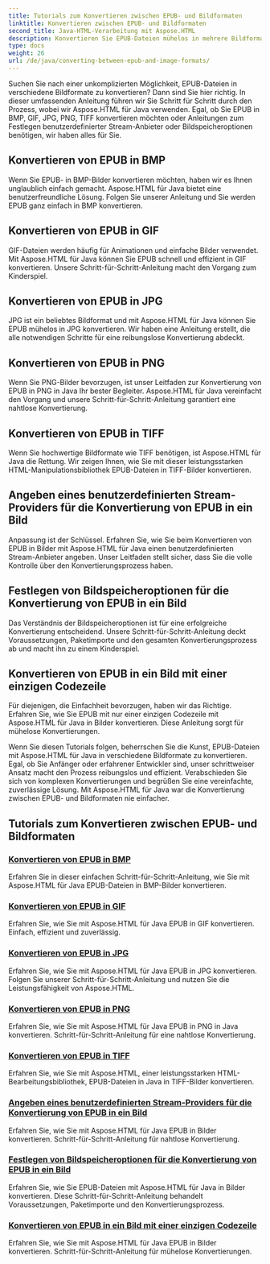 ```yaml
---
title: Tutorials zum Konvertieren zwischen EPUB- und Bildformaten
linktitle: Konvertieren zwischen EPUB- und Bildformaten
second_title: Java-HTML-Verarbeitung mit Aspose.HTML
description: Konvertieren Sie EPUB-Dateien mühelos in mehrere Bildformate mit Aspose.HTML für Java. Schritt-für-Schritt-Anleitung für nahtlose Konvertierungen.
type: docs
weight: 26
url: /de/java/converting-between-epub-and-image-formats/
---
```


Suchen Sie nach einer unkomplizierten Möglichkeit, EPUB-Dateien in verschiedene Bildformate zu konvertieren? Dann sind Sie hier richtig. In dieser umfassenden Anleitung führen wir Sie Schritt für Schritt durch den Prozess, wobei wir Aspose.HTML für Java verwenden. Egal, ob Sie EPUB in BMP, GIF, JPG, PNG, TIFF konvertieren möchten oder Anleitungen zum Festlegen benutzerdefinierter Stream-Anbieter oder Bildspeicheroptionen benötigen, wir haben alles für Sie.

## Konvertieren von EPUB in BMP
Wenn Sie EPUB- in BMP-Bilder konvertieren möchten, haben wir es Ihnen unglaublich einfach gemacht. Aspose.HTML für Java bietet eine benutzerfreundliche Lösung. Folgen Sie unserer Anleitung und Sie werden EPUB ganz einfach in BMP konvertieren. 

## Konvertieren von EPUB in GIF
GIF-Dateien werden häufig für Animationen und einfache Bilder verwendet. Mit Aspose.HTML für Java können Sie EPUB schnell und effizient in GIF konvertieren. Unsere Schritt-für-Schritt-Anleitung macht den Vorgang zum Kinderspiel.

## Konvertieren von EPUB in JPG
JPG ist ein beliebtes Bildformat und mit Aspose.HTML für Java können Sie EPUB mühelos in JPG konvertieren. Wir haben eine Anleitung erstellt, die alle notwendigen Schritte für eine reibungslose Konvertierung abdeckt.

## Konvertieren von EPUB in PNG
Wenn Sie PNG-Bilder bevorzugen, ist unser Leitfaden zur Konvertierung von EPUB in PNG in Java Ihr bester Begleiter. Aspose.HTML für Java vereinfacht den Vorgang und unsere Schritt-für-Schritt-Anleitung garantiert eine nahtlose Konvertierung.

## Konvertieren von EPUB in TIFF
Wenn Sie hochwertige Bildformate wie TIFF benötigen, ist Aspose.HTML für Java die Rettung. Wir zeigen Ihnen, wie Sie mit dieser leistungsstarken HTML-Manipulationsbibliothek EPUB-Dateien in TIFF-Bilder konvertieren.

## Angeben eines benutzerdefinierten Stream-Providers für die Konvertierung von EPUB in ein Bild
Anpassung ist der Schlüssel. Erfahren Sie, wie Sie beim Konvertieren von EPUB in Bilder mit Aspose.HTML für Java einen benutzerdefinierten Stream-Anbieter angeben. Unser Leitfaden stellt sicher, dass Sie die volle Kontrolle über den Konvertierungsprozess haben.

## Festlegen von Bildspeicheroptionen für die Konvertierung von EPUB in ein Bild
Das Verständnis der Bildspeicheroptionen ist für eine erfolgreiche Konvertierung entscheidend. Unsere Schritt-für-Schritt-Anleitung deckt Voraussetzungen, Paketimporte und den gesamten Konvertierungsprozess ab und macht ihn zu einem Kinderspiel.

## Konvertieren von EPUB in ein Bild mit einer einzigen Codezeile
Für diejenigen, die Einfachheit bevorzugen, haben wir das Richtige. Erfahren Sie, wie Sie EPUB mit nur einer einzigen Codezeile mit Aspose.HTML für Java in Bilder konvertieren. Diese Anleitung sorgt für mühelose Konvertierungen.

Wenn Sie diesen Tutorials folgen, beherrschen Sie die Kunst, EPUB-Dateien mit Aspose.HTML für Java in verschiedene Bildformate zu konvertieren. Egal, ob Sie Anfänger oder erfahrener Entwickler sind, unser schrittweiser Ansatz macht den Prozess reibungslos und effizient. Verabschieden Sie sich von komplexen Konvertierungen und begrüßen Sie eine vereinfachte, zuverlässige Lösung. Mit Aspose.HTML für Java war die Konvertierung zwischen EPUB- und Bildformaten nie einfacher.
## Tutorials zum Konvertieren zwischen EPUB- und Bildformaten
### [Konvertieren von EPUB in BMP](./convert-epub-to-bmp/)
Erfahren Sie in dieser einfachen Schritt-für-Schritt-Anleitung, wie Sie mit Aspose.HTML für Java EPUB-Dateien in BMP-Bilder konvertieren.
### [Konvertieren von EPUB in GIF](./convert-epub-to-gif/)
Erfahren Sie, wie Sie mit Aspose.HTML für Java EPUB in GIF konvertieren. Einfach, effizient und zuverlässig.
### [Konvertieren von EPUB in JPG](./convert-epub-to-jpg/)
Erfahren Sie, wie Sie mit Aspose.HTML für Java EPUB in JPG konvertieren. Folgen Sie unserer Schritt-für-Schritt-Anleitung und nutzen Sie die Leistungsfähigkeit von Aspose.HTML.
### [Konvertieren von EPUB in PNG](./convert-epub-to-png/)
Erfahren Sie, wie Sie mit Aspose.HTML für Java EPUB in PNG in Java konvertieren. Schritt-für-Schritt-Anleitung für eine nahtlose Konvertierung.
### [Konvertieren von EPUB in TIFF](./convert-epub-to-tiff/)
Erfahren Sie, wie Sie mit Aspose.HTML, einer leistungsstarken HTML-Bearbeitungsbibliothek, EPUB-Dateien in Java in TIFF-Bilder konvertieren.
### [Angeben eines benutzerdefinierten Stream-Providers für die Konvertierung von EPUB in ein Bild](./convert-epub-to-image-specify-custom-stream-provider/)
Erfahren Sie, wie Sie mit Aspose.HTML für Java EPUB in Bilder konvertieren. Schritt-für-Schritt-Anleitung für nahtlose Konvertierung.
### [Festlegen von Bildspeicheroptionen für die Konvertierung von EPUB in ein Bild](./convert-epub-to-image-specify-image-save-options/)
Erfahren Sie, wie Sie EPUB-Dateien mit Aspose.HTML für Java in Bilder konvertieren. Diese Schritt-für-Schritt-Anleitung behandelt Voraussetzungen, Paketimporte und den Konvertierungsprozess.
### [Konvertieren von EPUB in ein Bild mit einer einzigen Codezeile](./convert-epub-to-image-single-line/)
Erfahren Sie, wie Sie mit Aspose.HTML für Java EPUB in Bilder konvertieren. Schritt-für-Schritt-Anleitung für mühelose Konvertierungen.